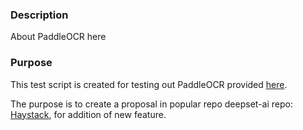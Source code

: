 ### Description
About PaddleOCR here

### Purpose
This test script is created for testing out PaddleOCR provided [here](https://github.com/PaddlePaddle/PaddleOCR). 

The purpose is to create a proposal in popular repo deepset-ai repo: [Haystack](https://github.com/deepset-ai/haystack), 
for addition of new feature.

